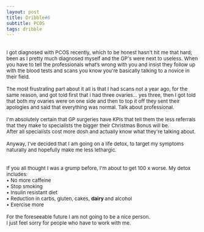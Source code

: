 ```yaml
---
layout: post
title: Dribble#6
subtitle: PCOS
tags: dribble
---
```


<div class="text-center">
<br/>
</div>


<div class="boxed">
<font size="2">
I got diagnosed with PCOS recently, which to be honest hasn't hit me that hard; 
been as I pretty much diagnosed myself and the GP's were next to useless. 
When you have to tell the professionals what’s wrong with you and insist they 
follow up with the blood tests and scans you know you're basically talking to a 
novice in their field. <br><br>
The most frustrating part about it all is that I had scans not a year ago, 
for the same reason, and got told first that i had three ovaries... yes three, 
then I got told that both my ovaries were on one side and then to top it off they 
sent their apologies and said that everything was normal. Talk about professional. <br><br>
I'm absolutely certain that GP surgeries have KPIs that tell them the less referrals 
that they make to specialists the bigger their Christmas Bonus will be. <br>
After all specialists cost more dosh and actually know what they're talking about. <br><br>
Anyway, I've decided that I am going on a life detox, 
to target my symptoms naturally and hopefully make me less lethargic.<br> 
<br><br>
If you all thought I was a grump before, I'm about to get 100 x worse. My detox includes:<br>
•	No more caffeine<br>
•	Stop smoking<br>
•	Insulin resistant diet<br>
•	Reduction in carbs, gluten, cakes, <b> dairy </b> and alcohol<br>
•	Exercise more<br><br>
For the foreseeable future I am not going to be a nice person. <br>
I just feel sorry for people who have to work with me. 


<br><br>
</font>
</div>
